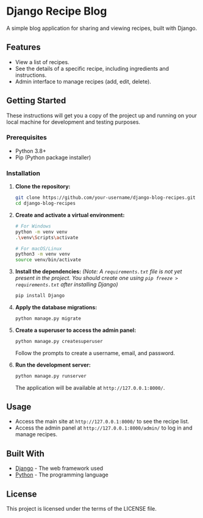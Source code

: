 # Django Recipe Blog

A simple blog application for sharing and viewing recipes, built with Django.

## Features

*   View a list of recipes.
*   See the details of a specific recipe, including ingredients and instructions.
*   Admin interface to manage recipes (add, edit, delete).

## Getting Started

These instructions will get you a copy of the project up and running on your local machine for development and testing purposes.

### Prerequisites

*   Python 3.8+
*   Pip (Python package installer)

### Installation

1.  **Clone the repository:**
    ```sh
    git clone https://github.com/your-username/django-blog-recipes.git
    cd django-blog-recipes
    ```

2.  **Create and activate a virtual environment:**
    ```sh
    # For Windows
    python -m venv venv
    .\venv\Scripts\activate

    # For macOS/Linux
    python3 -m venv venv
    source venv/bin/activate
    ```

3.  **Install the dependencies:**
    *(Note: A `requirements.txt` file is not yet present in the project. You should create one using `pip freeze > requirements.txt` after installing Django)*
    ```sh
    pip install Django
    ```

4.  **Apply the database migrations:**
    ```sh
    python manage.py migrate
    ```

5.  **Create a superuser to access the admin panel:**
    ```sh
    python manage.py createsuperuser
    ```
    Follow the prompts to create a username, email, and password.

6.  **Run the development server:**
    ```sh
    python manage.py runserver
    ```
    The application will be available at `http://127.0.0.1:8000/`.

## Usage

*   Access the main site at `http://127.0.0.1:8000/` to see the recipe list.
*   Access the admin panel at `http://127.0.0.1:8000/admin/` to log in and manage recipes.

## Built With

*   [Django](https://www.djangoproject.com/) - The web framework used
*   [Python](https://www.python.org/) - The programming language

## License

This project is licensed under the terms of the LICENSE file.
